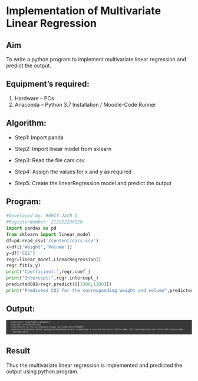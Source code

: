 # Implementation of Multivariate Linear Regression
## Aim
To write a python program to implement multivariate linear regression and predict the output.
## Equipment’s required:
1.	Hardware – PCs
2.	Anaconda – Python 3.7 Installation / Moodle-Code Runner
## Algorithm:
- Step1: Import panda

- Step2: Import linear model from sklearn

- Step3: Read the file cars.csv

- Step4: Assign the values for x and y as required

- Step5: Create the linearRegression model and predict the output

## Program:
```Python
#Developed by: ROHIT JAIN D
#RegisterNumber: 212222230120
import pandas as pd
from sklearn import linear_model
df=pd.read_csv('/content/cars.csv')
x=df[['Weight','Volume']]
y=df['CO2']
regr=linear_model.LinearRegression()
regr.fit(x,y)
print("Coefficient:",regr.coef_)
print("Intercept:",regr.intercept_)
predictedCO2=regr.predict([[3300,1300]])
print("Predicted CO2 for the corresponding weight and volume",predictedCO2)
```
## Output:
![OUTPUT](./output.png)

## Result
Thus the multivariate linear regression is implemented and predicted the output using python program.